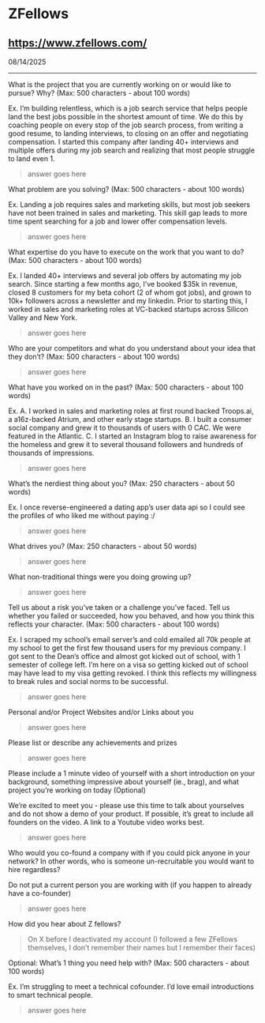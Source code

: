 # ZFellows

## https://www.zfellows.com/

08/14/2025

---

What is the project that you are currently working on or would like to pursue? Why? (Max: 500 characters - about 100 words)

Ex. I’m building relentless, which is a job search service that helps people land the best jobs possible in the shortest amount of time. We do this by coaching people on every stop of the job search process, from writing a good resume, to landing interviews, to closing on an offer and negotiating compensation. I started this company after landing 40+ interviews and multiple offers during my job search and realizing that most people struggle to land even 1.

> answer goes here

What problem are you solving? (Max: 500 characters - about 100 words)

Ex. Landing a job requires sales and marketing skills, but most job seekers have not been trained in sales and marketing. This skill gap leads to more time spent searching for a job and lower offer compensation levels.

> answer goes here

What expertise do you have to execute on the work that you want to do? (Max: 500 characters - about 100 words)

Ex. I landed 40+ interviews and several job offers by automating my job search. Since starting a few months ago, I’ve booked $35k in revenue, closed 8 customers for my beta cohort (2 of whom got jobs), and grown to 10k+ followers across a newsletter and my linkedin. Prior to starting this, I worked in sales and marketing roles at VC-backed startups across Silicon Valley and New York.

> answer goes here

Who are your competitors and what do you understand about your idea that they don’t? (Max: 500 characters - about 100 words)

> answer goes here

What have you worked on in the past? (Max: 500 characters - about 100 words)

Ex. A. I worked in sales and marketing roles at first round backed Troops.ai, a a16z-backed Atrium, and other early stage startups. B. I built a consumer social company and grew it to thousands of users with 0 CAC. We were featured in the Atlantic. C. I started an Instagram blog to raise awareness for the homeless and grew it to several thousand followers and hundreds of thousands of impressions.

> answer goes here

What’s the nerdiest thing about you? (Max: 250 characters - about 50 words)

Ex. I once reverse-engineered a dating app’s user data api so I could see the profiles of who liked me without paying :/

> answer goes here

What drives you? (Max: 250 characters - about 50 words)

> answer goes here

What non-traditional things were you doing growing up?

> answer goes here

Tell us about a risk you’ve taken or a challenge you’ve faced. Tell us whether you failed or succeeded, how you behaved, and how you think this reflects your character. (Max: 500 characters - about 100 words)

Ex. I scraped my school’s email server’s and cold emailed all 70k people at my school to get the first few thousand users for my previous company. I got sent to the Dean’s office and almost got kicked out of school, with 1 semester of college left. I’m here on a visa so getting kicked out of school may have lead to my visa getting revoked. I think this reflects my willingness to break rules and social norms to be successful.

> answer goes here

Personal and/or Project Websites and/or Links about you

> answer goes here

Please list or describe any achievements and prizes

> answer goes here

Please include a 1 minute video of yourself with a short introduction on your background, something impressive about yourself (ie., brag), and what project you’re working on today (Optional)

We’re excited to meet you - please use this time to talk about yourselves and do not show a demo of your product. If possible, it’s great to include all founders on the video. A link to a Youtube video works best.

> answer goes here

Who would you co-found a company with if you could pick anyone in your network? In other words, who is someone un-recruitable you would want to hire regardless?

Do not put a current person you are working with (if you happen to already have a co-founder)

> answer goes here

How did you hear about Z fellows?
> On X before I deactivated my account (I followed a few ZFellows themselves, I don’t remember their names but I remember their faces)

Optional: What’s 1 thing you need help with? (Max: 500 characters - about 100 words)

Ex. I’m struggling to meet a technical cofounder. I’d love email introductions to smart technical people.

> answer goes here
